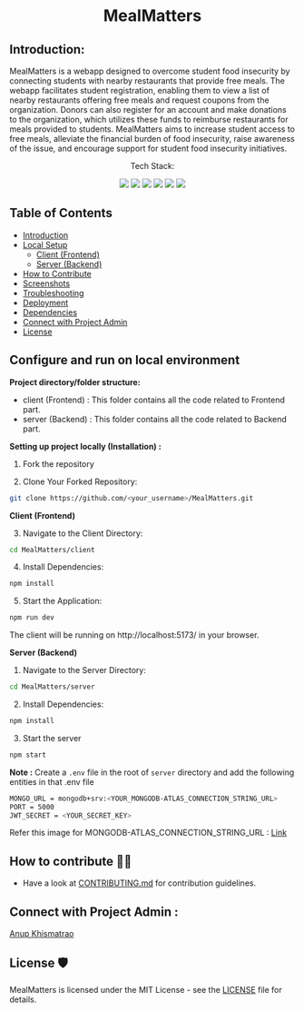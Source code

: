 <h1 align="center">MealMatters</h1>

## Introduction:
MealMatters is a webapp designed to overcome student food insecurity by connecting students with nearby restaurants that provide free meals. The webapp facilitates student registration, enabling them to view a list of nearby restaurants offering free meals and request coupons from the organization. Donors can also register for an account and make donations to the organization, which utilizes these funds to reimburse restaurants for meals provided to students. MealMatters aims to increase student access to free meals, alleviate the financial burden of food insecurity, raise awareness of the issue, and encourage support for student food insecurity initiatives.


<p align="center">Tech Stack:</p>
<p align="center">
    <img src="https://img.shields.io/badge/React-20232A?style=for-the-badge&logo=react&logoColor=white"> 
    <img src="https://img.shields.io/badge/Tailwind_CSS-38B2AC?style=for-the-badge&logo=tailwind-css&logoColor=white">
    <img src="https://img.shields.io/badge/javascript-%23323330.svg?style=for-the-badge&logo=javascript&logoColor=%23F7DF1E">
    <img src="https://img.shields.io/badge/Node.js-43853D?style=for-the-badge&logo=node.js&logoColor=white">
    <img src="https://img.shields.io/badge/Express.js-404D59?style=for-the-badge">
    <img src="https://img.shields.io/badge/MongoDB-4EA94B?style=for-the-badge&logo=mongodb&logoColor=white">
</p>

## Table of Contents
- [Introduction](#introduction)
- [Local Setup](#configure-and-run-on-local-environment)
   - [Client (Frontend)](#client-frontend)
   - [Server (Backend)](#server-backend)
- [How to Contribute](#how-to-contribute)
- [Screenshots](#screenshots)
- [Troubleshooting](#troubleshooting)
- [Deployment](#deployment)
- [Dependencies](#dependencies)
- [Connect with Project Admin](#connect-with-project-admin)
- [License](#license)

## Configure and run on local environment
**Project directory/folder structure:**
* client (Frontend) : This folder contains all the code related to Frontend part.
* server (Backend) : This folder contains all the code related to Backend part.

**Setting up project locally (Installation) :**
1. Fork the repository

2. Clone Your Forked Repository:

```sh
git clone https://github.com/<your_username>/MealMatters.git
```
**Client (Frontend)** 

3. Navigate to the Client Directory:

```sh
cd MealMatters/client
```

4. Install Dependencies:

```sh
npm install
```

5. Start the Application:

```sh
npm run dev
```
The client will be running on http://localhost:5173/ in your browser.  

**Server (Backend)**

1. Navigate to the Server Directory:

```sh
cd MealMatters/server
```

2. Install Dependencies:

```sh
npm install
```

3. Start the server

```sh
npm start
```
**Note :** Create a ```.env``` file in the root of ```server``` directory and add the following entities in that .env file

```sh
MONGO_URL = mongodb+srv:<YOUR_MONGODB-ATLAS_CONNECTION_STRING_URL>
PORT = 5000
JWT_SECRET = <YOUR_SECRET_KEY>
```
Refer this image for MONGODB-ATLAS_CONNECTION_STRING_URL : [Link](https://postimg.cc/6TWbMF1q)

## How to contribute 👨‍💻
- Have a look at [CONTRIBUTING.md](.github/CONTRIBUTING.md) for contribution guidelines.  

## Connect with Project Admin :
[Anup Khismatrao](https://linktr.ee/anupkhismatrao)

## License 🛡️ 

MealMatters is licensed under the MIT License - see the [LICENSE](LICENSE) file for details.
